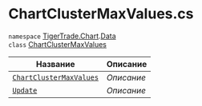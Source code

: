 
# ChartClusterMaxValues.cs
`namespace` [TigerTrade.Chart](../../../TigerTrade.Chart.md).[Data](../../../TigerTrade.Chart/Data.md)  
    `class` [ChartClusterMaxValues](../ChartClusterMaxValues.cs.md)

| Название | Описание |
| --- | --- |
| [`ChartClusterMaxValues`](./Методы/ChartClusterMaxValues.md) | *Описание* |
| [`Update`](./Методы/Update.md) | *Описание* |
